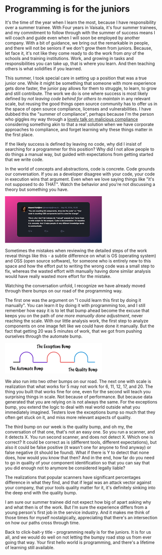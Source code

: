 # Programming is for the juniors

It's the time of the year when I learn the most, because I have responsibility over a summer trainee. With Four years in Vaisala, it's four summer trainees, and my commitment to follow through with the summer of success means I will coach and guide even when I will soon be employed by another company. With a bit of guidance, we bring out the remarkable in people, and there will not be seniors if we don't grow them from juniors. Because, let face it, it's not like they come ready to do the work from *any* of the schools and training institutions. Work, and growing in tasks and responsibilities you can take up, that is where you learn. And then teaching others is what solidifies if you learned. 

This summer, I took special care in setting up a position that was a true junior one. While it might be something that someone with more experience gets done faster, the junior pay allows for them to struggle, to learn, to grow and still contribute. The work we do is one where success is most likely defined by *not leaving code behind for others to maintain* in any relevant scale, but reusing the good things open source community has to offer us in the space of open source compliance, licenses and vulnerabilities. I have dubbed this the "summer of compliance", perhaps because I'm the person who giggles my way through a [lovely talk on malicious compliance](https://www.youtube.com/watch?v=9weGi0csBZM) considering something akin to that a real solution when we have corporate approaches to compliance, and forget learning why these things matter in the first place. 

If the likely success is defined by leaving no code, why did I insist of searching for a programmer for this position? Why did I not allow people to do things a manual way, but guided with expectations from getting started that we write code. 

In the world of concepts and abstractions, code is concrete. Code grounds our conversation. If you as a developer disagree with your code, your code in execution wins that argument. Even when we love saying things like "it's not supposed to do THAT". Watch the behavior and you're not discussing a theory but something you have. 

![Saying things on Mastodon](mastodon.jpeg)

Sometimes the mistakes when reviewing the detailed steps of the work reveal things like this - a subtle difference on what is OS (operating system) and OSS (open source software), for someone who is entirely new to this space and how the effort put to writing the wrong code was a small step to fix, whereas the wasted effort with manually having done similar analysis would have really wasted more effort for the mistake. 

Watching the conversation unfold, I recognize we have already moved through there bumps on our road of the programming way. 

The first one was the argument on "I could learn this first by doing it manually". You can learn it by doing it with programming too, and I still remember how easy it is to let that bump ahead become the excuse that keeps you on the path of *one more manually done adjustment*, never reaching the scale. With our little analysis work, the first step to analyze components on one image felt like we could have done it manually. But the fact that getting 20 was 5 minutes of work, that we got from pushing ourselves through the automate bump.

![Trainee Bumps](trainee-bumps.png) 

We also run into two other bumps on our road. The next one with scale is realization that what works for 5 may not work for 6, 11, 12, 17, and 20. The thing you built that works fine for one, even for the second will teach you surprising things in scale. Not because of performance. But because data generated that you are relying on is not always the same. For the exceptions bump, you extend the logic to deal with real world outside what you immediately imagined. 
Testers love the exceptions bump so much that they often get stuck on it, and miss more relevant aspects of quality. 

The third bump on our week is the quality bump, and oh my, the conversation of that one, that's not an easy one. So you run a scanner, and it detects X. You run second scanner, and does not detect X. Which one is correct? It could be correct as is (different tools, different expectations), but also it could be false positive (it wasn't one for anyone to find anyway) or false negative (it should be found).  What if there is Y to detect that none does, how would you know that then? And in the end, how far do you need to go in quality of your component identification so that you can say that you did enough not to anymore be considered legally liable? 

The realizations that popular scanners have significant percentages difference in what they find, and that if legal was an attack vector against your company, that your tools quality matter for it, it's definitely sinking into the deep end with the quality bump. 

I am sure our summer trainee did not expect how big of apart asking why and what then is of the work. But I'm sure the experience differs from a young person's first job in the service industry. And it makes me think of those times for myself nostalgically, appreciating that there's an intersection on how our paths cross through time. 

Back to click-bait-y title - programming really is for the juniors. It is for us all, and we would do well on not letting the bumpy road stop us from ever going that way. Your first hello world is programming, and there's a lifetime of learning still available. 